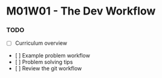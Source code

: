 # M01W01 - The Dev Workflow

### TODO
- [ ] Curriculum overview
- [ ] Example problem workflow
- [ ] Problem solving tips
- [ ] Review the git workflow

